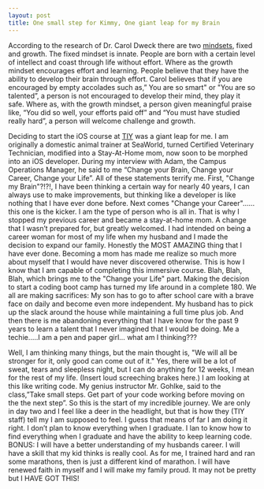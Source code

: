 ```yaml
---
layout: post
title: One small step for Kimmy, One giant leap for my Brain
---
```


According to the research of Dr. Carol Dweck there are two [mindsets](http://mindsetonline.com/), fixed and growth.  The fixed mindset is innate. People are born with a certain level of intellect and coast through life without effort.  Where as the growth mindset encourages effort and learning. People believe that they have the ability to develop their brain through effort.   Carol believes that if you are encouraged by empty accolades such as,” You are so smart" or "You are so talented”, a person is not encouraged to develop their mind, they play it safe.   Where as, with the growth mindset, a person given meaningful praise like, “You did so well, your efforts paid off” and “You must have studied really hard”, a person will welcome challenge and growth.

Deciding to start the iOS course at [TIY](https://www.theironyard.com/locations/orlando.html) was a giant leap for me.  I am originally a domestic animal trainer at SeaWorld, turned Certified Veterinary Technician, modified into a Stay-At-Home mom, now soon to be morphed into an iOS developer.  During my interview with Adam, the Campus Operations Manager, he said to me “Change your Brain, Change your Career, Change your Life”.  All of these statements terrify me.  First, "Change my Brain"?!?!,  I have been thinking a certain way for nearly 40 years,  I can always use to make improvements, but thinking like a developer is like nothing that I have ever done before.  Next comes "Change your Career"…… this one is the kicker.  I am the type of person who is all in.  That is why I stopped my previous career and became a stay-at-home mom.   A change that I wasn’t prepared for, but greatly welcomed.  I had intended on being a career woman for most of my life when my husband and I made the decision to expand our family.  Honestly the MOST AMAZING thing that I have ever done.  Becoming a mom has made me realize so much more about myself that I would have never discovered otherwise. This is how I know that I am capable of completing this immersive course. Blah, Blah, Blah, which brings me to the "Change your Life" part.  Making the decision to start a coding boot camp has turned my life around in a complete 180.  We all are making sacrifices: My son has to go to after school care with a brave face on daily and become even more independent.  My husband has to pick up the slack around the house while maintaining a full time plus job.  And then there is me abandoning everything that I  have know for the past 9 years to learn a talent that I never imagined that I would be doing.  Me a techie…..I am a pen and paper girl… what am I thinking???  

Well, I am thinking many things, but the main thought is, "We will all be stronger for it, only good can come out of it."  Yes, there will be a lot of sweat, tears and sleepless night, but I can do anything for 12 weeks,  I mean for the rest of my life.  (Insert loud screeching brakes here.)  I am looking at this like writing code. My genius instructor Mr. Gohlke, said to the class,”Take small steps. Get part of your code working before moving on the the next step”.  So this is the start of my incredible journey.  We are only in day two and I feel like a deer in the headlight, but that is how they (TIY staff) tell my I am supposed to feel.  I guess that means of far I am doing it right.  I don’t plan to know everything when I graduate.  I lan to know how to find everything when I graduate and have the ability to keep learning code.  BONUS:  I will have a better understanding of my husbands career. I will have a skill that my kid thinks is really cool.  As for me, I trained hard and ran some marathons, then is just a different kind of marathon.  I will have renewed faith in myself and I will make my family proud.  It may not be pretty but I HAVE GOT THIS!
